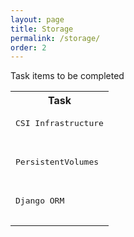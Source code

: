```yaml
---
layout: page
title: Storage
permalink: /storage/
order: 2
---
```

Task items to be completed
<table>
  <tr>
        <th>
         Task
        </th>
  </tr>
        <tr>
            <td><pre>
CSI Infrastructure
               </pre>
            </td>
        </tr>
        <tr>
            <td><pre>
PersistentVolumes
               </pre>
            </td>
        </tr>
        <tr>
            <td><pre>
Django ORM
               </pre>
            </td>
        </tr>
</table>

